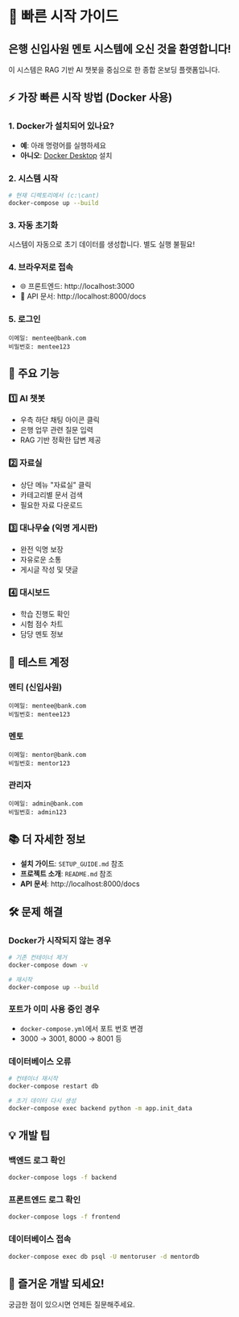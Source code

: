 # 🚀 빠른 시작 가이드

## 은행 신입사원 멘토 시스템에 오신 것을 환영합니다!

이 시스템은 RAG 기반 AI 챗봇을 중심으로 한 종합 온보딩 플랫폼입니다.

## ⚡ 가장 빠른 시작 방법 (Docker 사용)

### 1. Docker가 설치되어 있나요?
- **예**: 아래 명령어를 실행하세요
- **아니오**: [Docker Desktop](https://www.docker.com/products/docker-desktop) 설치

### 2. 시스템 시작
```bash
# 현재 디렉토리에서 (c:\cant)
docker-compose up --build
```

### 3. 자동 초기화
시스템이 자동으로 초기 데이터를 생성합니다. 별도 실행 불필요!

### 4. 브라우저로 접속
- 🌐 프론트엔드: http://localhost:3000
- 🔧 API 문서: http://localhost:8000/docs

### 5. 로그인
```
이메일: mentee@bank.com
비밀번호: mentee123
```

## 🎯 주요 기능

### 1️⃣ AI 챗봇
- 우측 하단 채팅 아이콘 클릭
- 은행 업무 관련 질문 입력
- RAG 기반 정확한 답변 제공

### 2️⃣ 자료실
- 상단 메뉴 "자료실" 클릭
- 카테고리별 문서 검색
- 필요한 자료 다운로드

### 3️⃣ 대나무숲 (익명 게시판)
- 완전 익명 보장
- 자유로운 소통
- 게시글 작성 및 댓글

### 4️⃣ 대시보드
- 학습 진행도 확인
- 시험 점수 차트
- 담당 멘토 정보

## 👥 테스트 계정

### 멘티 (신입사원)
```
이메일: mentee@bank.com
비밀번호: mentee123
```

### 멘토
```
이메일: mentor@bank.com
비밀번호: mentor123
```

### 관리자
```
이메일: admin@bank.com
비밀번호: admin123
```

## 📚 더 자세한 정보

- **설치 가이드**: `SETUP_GUIDE.md` 참조
- **프로젝트 소개**: `README.md` 참조
- **API 문서**: http://localhost:8000/docs

## 🛠️ 문제 해결

### Docker가 시작되지 않는 경우
```bash
# 기존 컨테이너 제거
docker-compose down -v

# 재시작
docker-compose up --build
```

### 포트가 이미 사용 중인 경우
- `docker-compose.yml`에서 포트 번호 변경
- 3000 → 3001, 8000 → 8001 등

### 데이터베이스 오류
```bash
# 컨테이너 재시작
docker-compose restart db

# 초기 데이터 다시 생성
docker-compose exec backend python -m app.init_data
```

## 💡 개발 팁

### 백엔드 로그 확인
```bash
docker-compose logs -f backend
```

### 프론트엔드 로그 확인
```bash
docker-compose logs -f frontend
```

### 데이터베이스 접속
```bash
docker-compose exec db psql -U mentoruser -d mentordb
```

## 🎉 즐거운 개발 되세요!

궁금한 점이 있으시면 언제든 질문해주세요.




